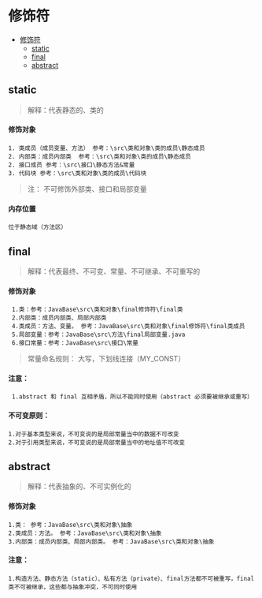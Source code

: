 # 修饰符

+ [修饰符](#修饰符)
   - [static](#static)
   - [final](#final)
   - [abstract](#abstract)

## static

> 解释：代表静态的、类的

#### 修饰对象
    1. 类成员（成员变量、方法） 参考：\src\类和对象\类的成员\静态成员
    2. 内部类：成员内部类  参考：\src\类和对象\类的成员\静态成员
    2. 接口成员 参考：\src\接口\静态方法&常量
    3. 代码块 参考：\src\类和对象\类的成员\代码块
    
> 注： 不可修饰外部类、接口和局部变量

#### 内存位置 

    位于静态域（方法区）

## final

> 解释：代表最终、不可变、常量、不可继承、不可重写的

#### 修饰对象
     1.类：参考：JavaBase\src\类和对象\final修饰符\final类
     2.内部类：成员内部类、局部内部类
     4.类成员：方法、变量。 参考：JavaBase\src\类和对象\final修饰符\final类成员
     5.局部变量：参考：JavaBase\src\方法\final局部变量.java
     6.接口常量：参考：JavaBase\src\接口\常量

> 常量命名规则： 大写，下划线连接（MY_CONST）

#### 注意：
     1.abstract 和 final 互相矛盾，所以不能同时使用（abstract 必须要被继承或重写）

#### 不可变原则：
    1.对于基本类型来说，不可变说的是局部常量当中的数据不可改变
    2.对于引用类型来说，不可变说的是局部常量当中的地址值不可改变

## abstract

> 解释：代表抽象的、不可实例化的

#### 修饰对象
    1.类： 参考：JavaBase\src\类和对象\抽象
    2.类成员：方法。 参考：JavaBase\src\类和对象\抽象
    3.内部类：成员内部类、局部内部类。 参考：JavaBase\src\类和对象\抽象
 
 #### 注意：
    1.构造方法、静态方法（static）、私有方法（private）、final方法都不可被重写，final类不可被继承，这些都与抽象冲突，不可同时使用   
